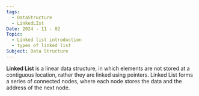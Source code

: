 ```yaml
---
tags:
  - DataStructure
  - LinkedLIst
Date: 2024 - 11 - 02
Topic:
  - Linked list introduction
  - types of linked list
Subject: Data Structure
---
```

****Linked List**** is a linear data structure, in which elements are not stored at a contiguous location, rather they are linked using pointers. Linked List forms a series of connected nodes, where each node stores the data and the address of the next node.